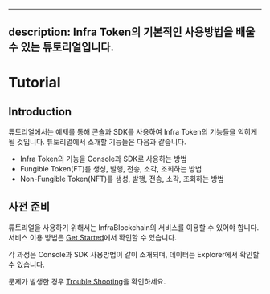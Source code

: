 ***

## description: Infra Token의 기본적인 사용방법을 배울 수 있는 튜토리얼입니다.

# Tutorial

## Introduction

튜토리얼에서는 예제를 통해 콘솔과 SDK를 사용하여 Infra Token의 기능들을 익히게 될 것입니다. 튜토리얼에서 소개할 기능들은 다음과 같습니다.

* Infra Token의 기능을 Console과 SDK로 사용하는 방법
* Fungible Token(FT)를 생성, 발행, 전송, 소각, 조회하는 방법
* Non-Fungible Token(NFT)를 생성, 발행, 전송, 소각, 조회하는 방법

## 사전 준비

튜토리얼을 사용하기 위해서는 InfraBlockchain의 서비스를 이용할 수 있어야 합니다. 서비스 이용 방법은 [Get Started](get-started/)에서 확인할 수 있습니다.

각 과정은 Console과 SDK 사용방법이 같이 소개되며, 데이터는 Explorer에서 확인할 수 있습니다.

문제가 발생한 경우 [Trouble Shooting](troubleshooting.md)을 확인하세요.
